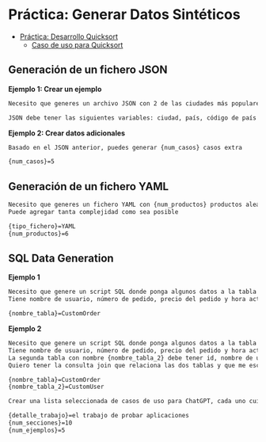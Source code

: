 # Práctica: Generar Datos Sintéticos

- [Práctica: Desarrollo Quicksort](#práctica-desarrollo-quicksort)
  - [Caso de uso para Quicksort](#caso-de-uso-para-quicksort)





## Generación de un fichero JSON


**Ejemplo 1: Crear un ejemplo**

```bash
Necesito que generes un archivo JSON con 2 de las ciudades más populares de la UE.

JSON debe tener las siguientes variables: ciudad, país, código de país y número de teléfono correcto de acuerdo a la ciudad.
```

**Ejemplo 2: Crear datos adicionales**

```bash
Basado en el JSON anterior, puedes generar {num_casos} casos extra

{num_casos}=5
```





## Generación de un fichero YAML

```bash
Necesito que generes un fichero YAML con {num_productos} productos aleatorios en su interior.
Puede agregar tanta complejidad como sea posible

{tipo_fichero}=YAML
{num_productos}=6
```

## SQL Data Generation

**Ejemplo 1**

```bash
Necesito que genere un script SQL donde ponga algunos datos a la tabla {nombre_tabla}.
Tiene nombre de usuario, número de pedido, precio del pedido y hora actual.

{nombre_tabla}=CustomOrder
```

**Ejemplo 2**

```bash
Necesito que genere un script SQL donde ponga algunos datos a la tabla {nombre_tabla}.
Tiene nombre de usuario, número de pedido, precio del pedido y hora actual.
La segunda tabla con nombre {nombre_tabla_2} debe tener id, nombre de usuario, número de teléfono y dirección. 
Quiero tener la consulta join que relaciona las dos tablas y que me escriba el resultado.

{nombre_tabla}=CustomOrder
{nombre_tabla_2}=CustomUser


```


```bash
Crear una lista seleccionada de casos de uso para ChatGPT, cada uno cuidadosamente diseñado para alinearse con {detalle_trabajo}. Esta lista me servirá de guía personalizada, permitiéndome aprovechar las capacidades de ChatGPT en varios aspectos sobre lo anterior. Organiza esta lista en {num_secciones} secciones distintas ordenadas por su relevancia para mi ocupación. En cada sección, construye una tabla con columnas para "Caso de uso" y "Ejemplo de solicitud". Cada sección contendrá {num_ejemplos} ejemplos de casos de uso. El "Ejemplo de solicitud" se redactará en forma de solicitud directa a ChatGPT. Comienza preguntándome por mi ocupación, y en base a ella rellena los intereses, objetivos, retos a los que me enfrento.

{detalle_trabajo}=el trabajo de probar aplicaciones
{num_secciones}=10
{num_ejemplos}=5
```